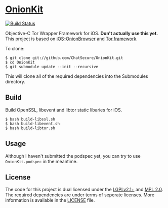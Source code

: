 # [OnionKit](https://github.com/chatsecure/onionkit)
[![Build Status](https://travis-ci.org/ChatSecure/OnionKit.svg)](https://travis-ci.org/ChatSecure/OnionKit)

Objective-C Tor Wrapper Framework for iOS. **Don't actually use this yet.** This project is based on [iOS-OnionBrowser](https://github.com/mtigas/iOS-OnionBrowser) and [Tor.framework](https://github.com/hivewallet/Tor.framework).

To clone:

    $ git clone git://github.com/ChatSecure/OnionKit.git
    $ cd OnionKit        
    $ git submodule update --init --recursive
   
This will clone all of the required dependencies into the Submodules directory.

## Build

Build OpenSSL, libevent and libtor static libaries for iOS.

    $ bash build-libssl.sh
    $ bash build-libevent.sh
    $ bash build-libtor.sh

## Usage

Although I haven't submitted the podspec yet, you can try to use `OnionKit.podspec` in the meantime.

## License

The code for this project is dual licensed under the [LGPLv2.1+](https://www.gnu.org/licenses/old-licenses/lgpl-2.1.txt) and [MPL 2.0](http://www.mozilla.org/MPL/2.0/). The required dependencies are under terms of seperate licenses. More information is available in the [LICENSE](https://github.com/ChatSecure/OnionKit/blob/master/LICENSE) file.
